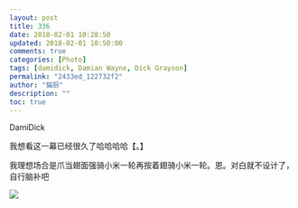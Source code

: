 ```yaml
---
layout: post
title: 336
date: 2018-02-01 10:28:50
updated: 2018-02-01 10:50:00
comments: true
categories: [Photo]
tags: [damidick, Damian Wayne, Dick Grayson]
permalink: "2433ed_122732f2"
author: "猫厨"
description: ""
toc: true
---
```


<p>DamiDick</p> 
<p>我想看这一幕已经很久了哈哈哈哈【。】</p> 
<p>我理想场合是爪当翅面强骑小米一轮再按着翅骑小米一轮。恩。对白就不设计了，自行脑补吧</p>

![](/img/img_cVZNdzJtQk9JV2NMSFVram80UGRNYmhqTEtlWmptamJSVWhOa0xmQVVEa2dwRXZ1QkNNTWZBPT0.jpg)